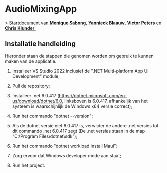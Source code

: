 # AudioMixingApp

[> Startdocument van **Monique Sabong**, **Yannieck Blaauw**, **Victor Peters** en **Chris Klunder**.](./documents/STARTDOCUMENT.md)

## Installatie handleiding
Hieronder staan de stappen die genomen worden om gebruik te kunnen maken van de applicatie.

1. Installeer VS Studio 2022 inclusief de ".NET Multi-platform App UI Development" module;

2. Pull de repository;

3. Installeer .net 6.0.417 (https://dotnet.microsoft.com/en-us/download/dotnet/6.0, linksboven is 6.0.417, afhankelijk van het systeem is waarschijnlijk de Windows x64 versie correct);

4. Run het commando "dotnet --version";

5. Als de dotnet versie niet 6.0.417 is, verwijder de andere .net versies tot dit commando .net 6.0.417 zegt (De .net versies staan in de map “C:\Program Files\dotnet\sdk”);

6. Run het commando "dotnet workload install Maui”;

7. Zorg ervoor dat Windows developer mode aan staat;

8. Run het project.
